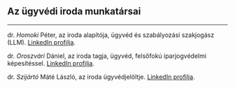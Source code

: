 ##  Az ügyvédi iroda munkatársai

---

dr. *Homoki* Péter, az iroda alapítója, ügyvéd és szabályozási szakjogász (LLM). <a href="https://www.linkedin.com/in/homoki" target="_blank">LinkedIn profilja</a>.

dr. *Oroszvári* Dániel, az iroda tagja, ügyvéd, felsőfokú iparjogvédelmi képesítéssel. <a href="https://www.linkedin.com/in/daniel-oroszvari-609b64116/" target="_blank">LinkedIn profilja</a>.

dr. *Szijártó* Máté László, az iroda ügyvédjelöltje. <a href="https://www.linkedin.com/in/m%C3%A1t%C3%A9-szij%C3%A1rt%C3%B3-295a84139" target="_blank">LinkedIn profilja</a>.
